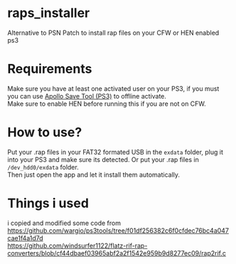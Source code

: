 # raps_installer
Alternative to PSN Patch to install rap files on your CFW or HEN enabled ps3

# Requirements
Make sure you have at least one activated user on your PS3, if you must you can use [Apollo Save Tool (PS3)](https://github.com/bucanero/apollo-ps3) to offline activate.<br>
Make sure to enable HEN before running this if you are not on CFW.

# How to use?
Put your .rap files in your FAT32 formated USB in the `exdata` folder, plug it into your PS3 and make sure its detected. Or put your .rap files in `/dev_hdd0/exdata` folder.<br>Then just open the app and let it install them automatically.

# Things i used
i copied and modified some code from<br>
https://github.com/wargio/ps3tools/tree/f01df256382c6f0cfdec76bc4a047cae1f4a1d7d<br>
https://github.com/windsurfer1122/flatz-rif-rap-converters/blob/cf44dbaef03965abf2a2f1542e959b9d8277ec09/rap2rif.c<br>
